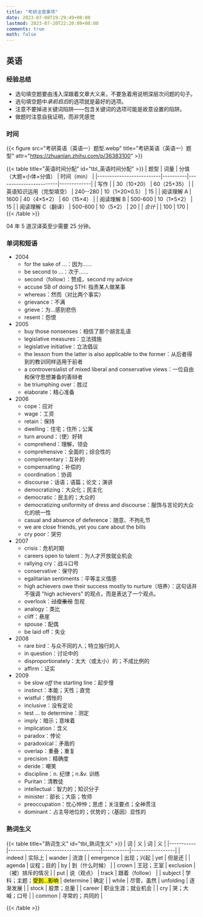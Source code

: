 ```yaml
---
title: "考研注意事项"
date: 2023-07-08T19:29:49+08:00
lastmod: 2023-07-20T22:20:09+08:00
comments: true
math: false
---
```


## 英语

### 经验总结

- 选句填空题要由浅入深跟着文章大义来，不要急着用说明深层次问题的句子。
- 选句填空题中*承前启后*的选项就是最好的选项。
- 注意不要掉进关键词陷阱——包含关键词的选项可能是故意设置的陷阱。
- 做题时注意自我证明，而非凭感觉

### 时间

{{< figure src="考研英语（英语一）题型.webp" title="考研英语（英语一）题型" attr="https://zhuanlan.zhihu.com/p/36383100" >}}

{{< table title="英语时间分配" id="tbl_英语时间分配" >}}
| 题型                     | 词量     | 分值（大题×小体×分值） | 时间（min） |
|--------------------------|----------|------------------------|-------------|
| 写作                     |          | 30（10+20）            | 60（25+35） |
| 英语知识运用（完型填空） | 240--280 | 10（1×20×0.5）         | 15          |
| 阅读理解 A               | 1600     | 40（4×5×2）            | 60（15×4）  |
| 阅读理解 B               | 500-600  | 10（1×5×2）            | 15          |
| 阅读理解 C（翻译）       | 500-600  | 10（5×2）              | 20          |
| *合计*                   |          | 100                    | 170         |
{{< /table >}}

04 年 5 道汉译英至少需要 25 分钟。

### 单词和短语

- 2004
    - for the sake of ...：因为……
    - be second to ...：次于……
    - second（follow）：赞成，second my advice
    - accuse SB of doing STH: 指责某人做某事
    - whereas：然而（对比两个事实）
    - grievance：不满
    - grieve：为...感到悲伤
    - resent：怨恨
- 2005
    - buy those nonsenses：相信了那个胡言乱语
    - legislative measures：立法措施
    - legislative initiative：立法倡议
    - the lesson from the latter is also applicable to the former：从后者得到的教训同样适用于前者
    - a controversialist of mixed liberal and conservative views：一位自由和保守思想兼备的善辩者
    - be triumphing over：胜过
    - elaborate：精心准备
- 2006
    - cope：应对
    - wage：工资
    - retain：保持
    - dwelling：住宅；住所；公寓
    - turn around：（使）好转
    - comprehend：理解，领会
    - comprehensive：全面的；综合性的
    - complementary：互补的
    - compensating：补偿的
    - coordination：协调
    - discourse：话语；语篇；论文；演讲
    - democratizing：大众化；民主化
    - democratic：民主的；大众的
    - democratizing uniformity of dress and discourse：服饰与言论的大众化的统一性
    - casual and absence of deference：随意、不拘礼节
    - we are close friends, yet you care about the bills
    - cry poor：哭穷
- 2007
    - crisis：危机时期
    - careers open to talent：为人才开放就业机会
    - rallying cry：战斗口号
    - conservative：保守的
    - egalitarian sentiments：平等主义情感
    - high achievers owe their success mostly to nurture（培养）：这句话并不强调 "high achievers" 的观点，而是表达了一个观点。
    - overlook：~~过度重视~~ 忽视
    - analogy：类比
    - cliff：悬崖
    - spouse：配偶
    - be laid off：失业
- 2008
    - rare bird：与众不同的人；特立独行的人
    - in question：讨论中的
    - disproportionately：太大（或太小）的；不成比例的
    - affirm：证实
- 2009
    - be slow *off* the starting line：起步慢
    - instinct：本能；天性；直觉
    - wistful：惆怅的
    - inclusive：没有定论
    - test ... to determine：测定
    - imply：暗示；意味着
    - implication：含义
    - paradox：悖论
    - paradoxical：矛盾的
    - overlap：重叠；重复
    - precision：精确度
    - deride：嘲笑
    - discipline：n. 纪律；n.&v. 训练
    - Puritan：清教徒
    - intellectual：智力的；知识分子
    - minister：部长；大臣；牧师
    - preoccupation：忧心忡忡；思虑；关注要点；全神贯注
    - dominant：占主导地位的；优势的；（基因）显性的

### 熟词生义

{{< table title="熟词生义" id="tbl_熟词生义" >}}
| 词        | 义                                   | 词        | 义               |
|-----------|--------------------------------------|-----------|------------------|
| indeed    | 实际上                               | wander    | 流浪             |
| emergence | 出现；兴起                           | yet       | 但是还           |
| agenda    | 议程；目的                           | by        | 到（什么时候）   |
| crown     | 王冠；王室                           | exclusion | （被）排斥的情况 |
| put       | 说（观点）                           | track     | 跟着（follow）   |
| subject   | 学科；主题；<mark>受到...影响</mark> | determine | 确定             |
| while     | 尽管，虽然                           | unfolding | 逐渐发展         |
| stock     | 股票；总量                           |
| career    | 职业生涯；就业机会                   |
| cry       | 哭；大喊；口号                       |
| common    | 寻常的；共同的                       |



{{< /table >}}
